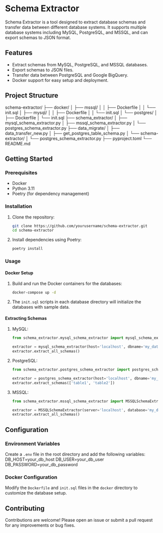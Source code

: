 # Schema Extractor

Schema Extractor is a tool designed to extract database schemas and transfer data between different database systems. It supports multiple database systems including MySQL, PostgreSQL, and MSSQL, and can export schemas to JSON format.

## Features

- Extract schemas from MySQL, PostgreSQL, and MSSQL databases.
- Export schemas to JSON files.
- Transfer data between PostgreSQL and Google BigQuery.
- Docker support for easy setup and deployment.

## Project Structure


schema-extractor/
├── docker/
│ ├── mssql/
│ │ ├── Dockerfile
│ │ └── init.sql
│ ├── mysql/
│ │ ├── Dockerfile
│ │ └── init.sql
│ └── postgres/
│ ├── Dockerfile
│ └── init.sql
├── schema_extractor/
│ ├── mysql_schema_extractor.py
│ ├── mssql_schema_extractor.py
│ └── postgres_schema_extractor.py
├── data_migrate/
│ ├── data_transfer_new.py
│ ├── get_postgres_table_schema.py
│ └── schema-extractor/
│ └── postgres_schema_extractor.py
├── pyproject.toml
└── README.md


## Getting Started

### Prerequisites

- Docker
- Python 3.11
- Poetry (for dependency management)

### Installation

1. Clone the repository:

    ```sh
    git clone https://github.com/yourusername/schema-extractor.git
    cd schema-extractor
    ```

2. Install dependencies using Poetry:

    ```sh
    poetry install
    ```

### Usage

#### Docker Setup

1. Build and run the Docker containers for the databases:

    ```sh
    docker-compose up -d
    ```

2. The `init.sql` scripts in each database directory will initialize the databases with sample data.

#### Extracting Schemas

1. MySQL:

    ```python
    from schema_extractor.mysql_schema_extractor import mysql_schema_extractor

    extractor = mysql_schema_extractor(host='localhost', dbname='my_database', user='my_user', password='my_password')
    extractor.extract_all_schemas()
    ```

2. PostgreSQL:

    ```python
    from schema_extractor.postgres_schema_extractor import postgres_schema_extractor

    extractor = postgres_schema_extractor(host='localhost', dbname='my_database', user='my_user', password='my_password')
    extractor.extract_schemas(['table1', 'table2'])
    ```

3. MSSQL:

    ```python
    from schema_extractor.mssql_schema_extractor import MSSQLSchemaExtractor

    extractor = MSSQLSchemaExtractor(server='localhost', database='my_database', username='my_user', password='my_password')
    extractor.extract_all_schemas()
    ```

## Configuration

### Environment Variables

Create a `.env` file in the root directory and add the following variables:
DB_HOST=your_db_host
DB_USER=your_db_user
DB_PASSWORD=your_db_password


### Docker Configuration

Modify the `Dockerfile` and `init.sql` files in the `docker` directory to customize the database setup.

## Contributing

Contributions are welcome! Please open an issue or submit a pull request for any improvements or bug fixes.
